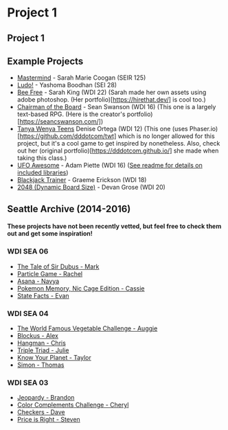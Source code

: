 # Project 1

## Project 1

## Example Projects

* [Mastermind](https://wonkatin.github.io) - Sarah Marie Coogan \(SEIR 125\)
* [Ludo!](https://yboodhan.com/ludo/) - Yashoma Boodhan \(SEI 28\)
* [Bee Free](https://009kings.github.io/beeFree/) - Sarah King \(WDI 22\) (Sarah made her own assets using adobe photoshop. (Her portfolio)[https://hirethat.dev/] is cool too.)
* [Chairman of the Board](http://seancswanson.com/chairman-of-the-board/) - Sean Swanson \(WDI 16\) (This one is a largely text-based RPG. (Here is the creator's portfolio)[https://seancswanson.com/])
* [Tanya Wenya Teens](https://dddotcom.github.io/twt/) Denise Ortega \(WDI 12\) (This one (uses Phaser.io)[https://github.com/dddotcom/twt] which is no longer allowed for this project, but it's a cool game to get inspired by nonetheless. Also, check out her (original portfolio)[https://dddotcom.github.io/] she made when taking this class.)
* [UFO Awesome](https://adamredwoods.github.io/wdi-game-project1/) - Adam Piette \(WDI 16\) ([See readme for details on included libraries](https://github.com/adamredwoods/wdi-game-project1))
* [Blackjack Trainer](https://graemeerickson.github.io/blackjack_strategy/) - Graeme Erickson \(WDI 18\)
* [2048 \(Dynamic Board Size\)](https://devangrose.github.io/) - Devan Grose \(WDI 20\)

## Seattle Archive \(2014-2016\)

#### These projects have not been recently vetted, but feel free to check them out and get some inspiration!

### WDI SEA 06

* [The Tale of Sir Dubus - Mark](http://abelmark.github.io/RPGSite/)
* [Particle Game - Rachel](http://nepios.github.io/particle_game/)
* [Asana - Navya](http://navyayvan.github.io/Asana/)
* [Pokemon Memory, Nic Cage Edition - Cassie](http://cassicakes.github.io/project1/)
* [State Facts - Evan](http://evwilkin.github.io/state_facts_game/)

### WDI SEA 04

* [The World Famous Vegetable Challenge - Auggie](http://www.agustinbautista.com/vegetable-quiz/)
* [Blockus - Alex](http://meet-alexmac.com/Blokus/)
* [Hangman - Chris](http://thecodingcarlson.github.io/Hangman/)
* [Triple Triad - Julie](http://jsakalys.github.io/triple-triad/)
* [Know Your Planet - Taylor](http://taylorbolin.github.io/Know-Your-Planet/)
* [Simon - Thomas](http://thomasvaeth.com/ga-simon/)

### WDI SEA 03 

* [Jeopardy - Brandon](http://branweb1.github.io/jepclone/)
* [Color Complements Challenge - Cheryl](http://cherylafitz.github.io/color-complements-game/)
* [Checkers - Dave](http://cjoybluv.github.io/wdi-checkers/)
* [Price is Right - Steven](http://stevenaldous.github.io/price-is-right/)

